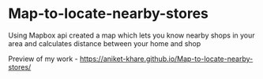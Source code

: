 # Map-to-locate-nearby-stores
Using Mapbox api created a map which lets you know nearby shops in your area and calculates distance between your home and shop

Preview of my work - https://aniket-khare.github.io/Map-to-locate-nearby-stores/
